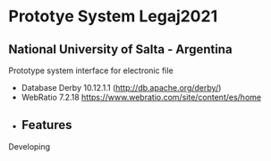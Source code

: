 # Prototye System Legaj2021
## National University of Salta  - Argentina

Prototype system interface for electronic file 
- Database Derby 10.12.1.1 (http://db.apache.org/derby/)
- WebRatio  7.2.18 https://www.webratio.com/site/content/es/home
- ## Features
Developing

